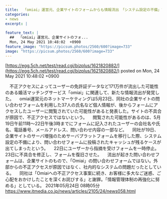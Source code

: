 ```yaml
---
title:  「omiai」運営元、企業サイトのフォームからも情報流出　「システム設定の不備」で  
categories:
- news
excerpt: |
  
feature_text: |
  ##  「omiai」運営元、企業サイトのフォ...
  Mon, 24 May 2021 10:48:02  +0900
feature_image: "https://picsum.photos/2560/600?image=733"
image: "https://picsum.photos/2560/600?image=733"
---
```


[https://egg.5ch.net/test/read.cgi/bizplus/1621820882/](https://egg.5ch.net/test/read.cgi/bizplus/1621820882/)
posted on Mon, 24 May 2021 10:48:02  +0900

<!--more-->

　不正アクセスによってユーザーの免許証データなど171万件が流出した可能性のある婚活マッチングサービス「omiai」に関連して、新たな情報流出が発覚した。 　omiai運営元のネットマーケティングは5月23日、同社の企業サイトの問い合わせフォームを利用した37人の氏名など個人情報が、後からフォームにアクセスしたユーザーに閲覧されていた可能性があると発表した。サイトの不具合が原因で、不正アクセスではないという。 　閲覧された可能性があるのは、5月19日午前11時〜22日午後3時までにフォームに記入されたユーザーの会社名や氏名、電話番号、メールアドレス、問い合わせ内容の一部など。 　同社が19日、企業サイトのサーバ増強のためサーバプラットフォームを移行した際、システム設定の不備により、問い合わせフォームに投稿されたキャッシュが残るケースが出てしまったという。 　22日にユーザーから指摘を受けフォームを一時停止。23日に不具合を修正し、フォームを復旧させた。 　流出が起きた問い合わせフォームは、企業サイトのもので、「Omiai」の問い合わせフォームではない。外部からの不正アクセスが原因ではなく、社内的なシステムの問題だったとしている。 　同社は「Omiaiへの不正アクセス事案に続き、お客様に多大なご迷惑、ご心配をおかけしたことを深くお詫びする」と謝罪。「情報管理体制の再強化に努める」としている。 2021年05月24日 08時05分 https://www.itmedia.co.jp/news/articles/2105/24/news058.html
